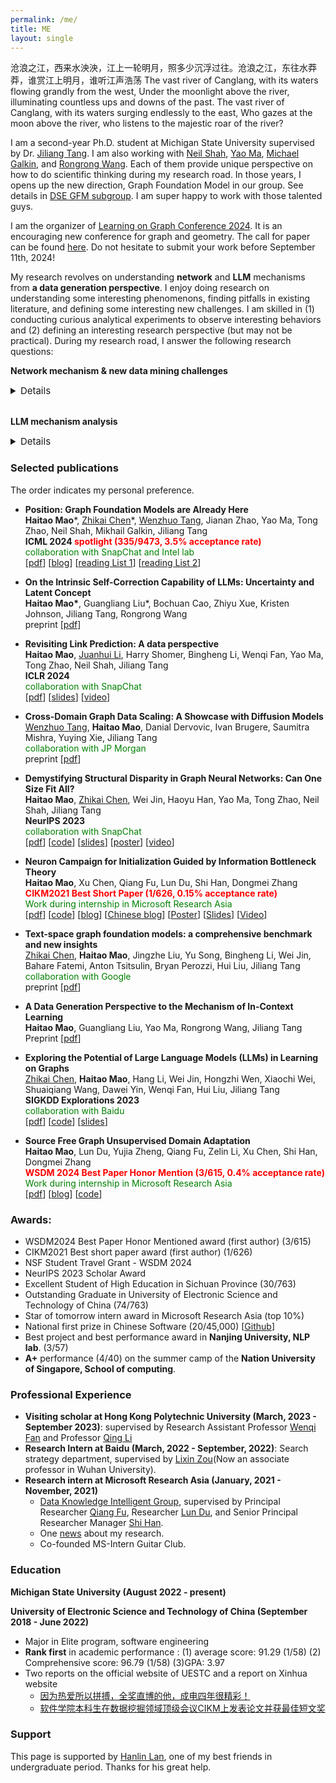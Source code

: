 ```yaml
---
permalink: /me/
title: ME
layout: single
---
```


沧浪之江，西来水泱泱，江上一轮明月，照多少沉浮过往。沧浪之江，东往水莽莽，谁赏江上明月，谁听江声浩荡
The vast river of Canglang, with its waters flowing grandly from the west, Under the moonlight above the river, illuminating countless ups and downs of the past. The vast river of Canglang, with its waters surging endlessly to the east, Who gazes at the moon above the river, who listens to the majestic roar of the river?


I am a second-year Ph.D. student at Michigan State University supervised by Dr. [Jiliang Tang](http://www.cse.msu.edu/~tangjili/index.html). I am also working with [Neil Shah](http://nshah.net/), [Yao Ma](https://yaoma24.github.io/), [Michael Galkin](https://migalkin.github.io/), and [Rongrong Wang](https://users.math.msu.edu/users/wangron6/). Each of them provide unique perspective on how to do scientific thinking during my research road. In those years, I opens up the new direction, Graph Foundation Model in our group. See details in [DSE GFM subgroup](https://dse-gfm.github.io/). I am super happy to work with those talented guys. 

I am the organizer of [Learning on Graph Conference 2024](https://logconference.org/). It is an encouraging new conference for graph and geometry. The call for paper can be found [here](https://logconference.org/cfp/). Do not hesitate to submit your work before September 11th, 2024! 

My research revolves on understanding **network** and **LLM** mechanisms from **a data generation perspective**. I enjoy doing research on understanding some interesting phenomenons, finding pitfalls in existing literature, and defining some interesting new challenges. I am skilled in (1) conducting curious analytical experiments to observe interesting behaviors and (2) defining an interesting research perspective (but may not be practical). During my research road, I answer the following research questions:

**Network mechanism & new data mining challenges**
<details>
<summary style="font-size: 15px;">Details</summary>
  <ul type='disc'> 
   <li> How can we build graph foundation models and what is the killer application for it?</li>
   <li> The graph data can be diverse, how can one GNN perform well across graphs from different domains? It seemly obeying the Occam's razor I believe in. </li>
   <li> Despite the graph data being seemingly diverse, are there any shared principles across certain graphs? What are the underlying latent factors underlying the graph we observed? In the current stage, I typically believe in three perspectives: (1) geometric perspective which can help when the graph is strictly constructed following principles (2) network analysis perspective: find the frequent motifs among graphs. (3) LLM perspective: I am not sure what the superpower of this black box. </li>
   <li> How can we apply graph techniques on an industry-level large graph with a trade-off between effectiveness and efficiency?</li>
   <li> Is there any additional gain from graph structure after utilizing the LLM to encode textural node features? </li>
   <li> How to define a more practical ranking and recommendation scenario in academics and build suitable system accordingly?</li> 
  </ul>
</details>

<br>

**LLM mechanism analysis**   
<details> 
<summary style="font-size: 15px;">Details</summary>
  <ul type='disc'> 
    <li> The Neuron Network is a complicated black-box system, how can we understand it? Is there any interesting generalization behavior for each individual neuron? How can we improve each individual neuron toward better generalization? I typically believe in the “competing subnetworks” concept: the model initially represents a variety of distinct algorithms, corresponding to different subnetworks, and generalization occurs when it ultimately converges into one. However, I think this may not work for large-scale LLM</li>
    <li> LLMs show many emerging capabilities after specific fine-tuning, e.g., instruction following, however, the fine-tuning only requires minor modification on the original weights. How can the new capability come out with only minor modifications?</li>
    <li> The most amazing LLM capability is the in-context learning capability which can learn from contextual information requiring no gradient update. How does the LLM learn new knowledge or activate the particular subnetwork with contextual information? I am specifically interested in self-correction and moral reasoning capability.</li>
  </ul>
</details>

### Selected publications
The order indicates my personal preference. 
<ul>
  <li>
      <p>
          <strong>Position: Graph Foundation Models are Already Here</strong><br>
          <strong>Haitao Mao</strong>*, <u>Zhikai Chen</u>*, <u>Wenzhuo Tang</u>, Jianan Zhao, Yao Ma, Tong Zhao, Neil Shah, Mikhail Galkin, Jiliang Tang <br>
          <strong>ICML 2024 <font color="red">spotlight (335/9473, 3.5% acceptance rate) </font>  </strong><br> 
          <font color="green">collaboration with SnapChat and Intel lab</font> <br>
          [<a href="https://arxiv.org/pdf/2402.02216.pdf">pdf</a>]
          [<a href="https://medium.com/@jeongiitae/graph-foundation-models-8cca5d31ddb9">blog</a>]  
          [<a href="https://github.com/CurryTang/Towards-Graph-Foundation-Models-New-perspective-">reading List 1</a>]
          [<a href="https://github.com/CurryTang/Towards-graph-foundation-models">reading List 2</a>]
      </p>
    </li>
    <li>
      <p>
        <strong>On the Intrinsic Self-Correction Capability of LLMs: Uncertainty and Latent Concept </strong> <br>
        <strong>Haitao Mao*</strong>, Guangliang Liu*, Bochuan Cao, Zhiyu Xue, Kristen Johnson, Jiliang Tang, Rongrong Wang<br>
        preprint [<a href="https://arxiv.org/pdf/2406.02378">pdf</a>]
      </p>
    </li>
    <li>
        <p>
            <strong>Revisiting Link Prediction: A data perspective</strong><br>
            <strong>Haitao Mao</strong>, <u>Juanhui Li</u>, Harry Shomer, Bingheng Li, Wenqi Fan, Yao Ma, Tong Zhao, Neil Shah, Jiliang Tang <br>
            <strong>ICLR 2024</strong><br>
            <font color="green">collaboration with SnapChat</font> <br>
            [<a href="https://arxiv.org/pdf/2310.00793.pdf">pdf</a>]
            [<a href="https://github.com/HaitaoMao/HaitaoMao.github.io/blob/master/_files/LinkPrediction.pdf">slides</a>] 
            [<a href="https://www.bilibili.com/video/BV1jj411s7h5/?spm_id_from=333.999.0.0&vd_source=85bb42770c1036d2fc85b057595f1054">video</a>]
        </p>
    </li>
    <li>
        <p>
            <strong>Cross-Domain Graph Data Scaling: A Showcase with Diffusion Models</strong><br>
            <u>Wenzhuo Tang</u>, <strong>Haitao Mao</strong>, Danial Dervovic, Ivan Brugere, Saumitra Mishra, Yuying Xie, Jiliang Tang<br>
            <font color="green">collaboration with JP Morgan</font> <br>
            preprint [<a href="https://arxiv.org/pdf/2406.01899">pdf</a>]
        </p>
    </li>
    <li>
      <p>
          <strong>Demystifying Structural Disparity in Graph Neural Networks: Can One Size Fit All?</strong><br>
          <strong>Haitao Mao</strong>, <u>Zhikai Chen</u>, Wei Jin, Haoyu Han, Yao Ma, Tong Zhao, Neil Shah, Jiliang Tang <br>
          <strong>NeurIPS 2023</strong> <br>
          <font color="green">collaboration with SnapChat</font> <br>
          [<a href="https://arxiv.org/abs/2306.01323.pdf">pdf</a>]
          [<a href="https://github.com/HaitaoMao/Demystify-structural-disparity">code</a>] 
          [<a href="https://github.com/HaitaoMao/HaitaoMao.github.io/blob/master/_files/NodeClassification.pdf">slides</a>] 
          [<a href="https://github.com/HaitaoMao/HaitaoMao.github.io/blob/master/_files/Demestify-poster.pdf">poster</a>]
          [<a href="https://www.bilibili.com/video/BV1jj411s7h5/?spm_id_from=333.999.0.0&vd_source=85bb42770c1036d2fc85b057595f1054">video</a>]
      </p>
    </li>
    <li>
      <p>
        <strong> Neuron Campaign for Initialization Guided by Information Bottleneck Theory </strong><br>
        <strong>Haitao Mao</strong>, Xu Chen, Qiang Fu, Lun Du, Shi Han, Dongmei Zhang <br>
        <font color="red"><strong>CIKM2021 Best Short Paper (1/626, 0.15% acceptance rate)</strong></font><br>
        <font color="green">Work during internship in Microsoft Research Asia</font> <br>
        [<a href="https://arxiv.org/pdf/2108.06530.pdf">pdf</a>]
        [<a href="https://github.com/HaitaoMao/Neuron-Campaign-for-Initialization-Guided-by-Information-Bottleneck-Theory">code</a>]
        [<a href="https://haitaomao.github.io/categories/neuronCampaign/">blog</a>]
        [<a href="https://zhuanlan.zhihu.com/p/398198523">Chinese blog</a>]
        [<a href="https://github.com/haitaomao/haitaomao.github.io/blob/master/_files/CIKM2021/Init_poster.pdf">Poster</a>]
        [<a href="https://github.com/haitaomao/haitaomao.github.io/blob/master/_files/CIKM2021/AITime%20CIKM21%20-%20Neuron%20Campaign.pdf">Slides</a>]
        [<a href="https://www.bilibili.com/video/BV1fL411V7FP?spm_id_from=333.1007.top_right_bar_window_history.content.click">Video</a>] 
      </p>
    </li>
    <li>
        <p>
            <strong>Text-space graph foundation models: a comprehensive benchmark and new insights</strong><br>
            <u>Zhikai Chen</u>, <strong>Haitao Mao</strong>, Jingzhe Liu, Yu Song, Bingheng Li, Wei Jin, Bahare Fatemi, Anton Tsitsulin, Bryan Perozzi, Hui Liu, Jiliang Tang <br>
            <font color="green">collaboration with Google</font> <br>
            preprint [<a href="">pdf</a>]
        </p>
    </li>
    <li>
      <p>
          <strong>A Data Generation Perspective to the Mechanism of In-Context Learning</strong><br>
          <strong>Haitao Mao</strong>, Guangliang Liu, Yao Ma, Rongrong Wang, Jiliang Tang <br>
          Preprint [<a href="https://arxiv.org/pdf/2402.02212.pdf">pdf</a>]
      </p>
    </li>
    <li>
        <p>
          <strong> Exploring the Potential of Large Language Models (LLMs) in Learning on Graphs </strong><br>
          <u>Zhikai Chen</u>, <strong>Haitao Mao</strong>, Hang Li, Wei Jin, Hongzhi Wen, Xiaochi Wei, Shuaiqiang Wang, Dawei Yin, Wenqi Fan, Hui Liu, Jiliang Tang <br>
          <strong>SIGKDD Explorations 2023</strong> <br>
          <font color="green">collaboration with Baidu</font> <br>
          [<a href="https://arxiv.org/pdf/2307.03393.pdf">pdf</a>]
          [<a href="https://github.com/CurryTang/Graph-LLM">code</a>]
          [<a href="https://www.cse.msu.edu/~tangjili/talks/LLMs-LOG.pdf">slides</a>]
        </p>
    </li>
    <li>
      <p>
          <strong>Source Free Graph Unsupervised Domain Adaptation </strong><br>
          <strong>Haitao Mao</strong>, Lun Du, Yujia Zheng, Qiang Fu, Zelin Li, Xu Chen, Shi Han, Dongmei Zhang <br>
          <strong><font color="red">WSDM 2024 Best Paper Honor Mention (3/615, 0.4% acceptance rate)</font></strong> <br>
          <font color="green">Work during internship in Microsoft Research Asia</font> <br>
          [<a href="https://arxiv.org/pdf/2112.00955.pdf">pdf</a>]
          [<a href="https://haitaomao.github.io/categories/sourcefree/">blog</a>]
          [<a href="https://github.com/HaitaoMao/SOGA">code</a>]
      </p>  
    </li>
</ul>

### Awards:
- WSDM2024 Best Paper Honor Mentioned award (first author) (3/615)
- CIKM2021 Best short paper award (first author) (1/626)
- NSF Student Travel Grant - WSDM 2024
- NeurIPS 2023 Scholar Award
- Excellent Student of High Education in Sichuan Province (30/763)
- Outstanding Graduate in University of Electronic Science and Technology of China (74/763)
- Star of tomorrow intern award in Microsoft Research Asia (top 10%)
- National first prize in Chinese Software (20/45,000) [[Github](https://github.com/xiaobao520123/EnterpriseNavigator)]
- Best project and best performance award in **Nanjing University, NLP lab**. (3/57)
- **A+** performance (4/40) on the summer camp of the **Nation University of Singapore, School of computing**. 



### Professional Experience

- **Visiting scholar at Hong Kong Polytechnic University (March, 2023 - September 2023)**: supervised by Research Assistant Professor [Wenqi Fan](https://wenqifan03.github.io/) and Professor [Qing Li](https://www4.comp.polyu.edu.hk/~csqli/)
- **Research Intern at Baidu (March, 2022 - September, 2022)**: Search strategy department, supervised by [Lixin Zou](https://www.zoulixin.site/)(Now an associate professor in Wuhan University).
- **Research intern at Microsoft Research Asia (January, 2021 - November, 2021)**
  -  [Data Knowledge Intelligent Group](https://www.microsoft.com/en-us/research/group/data-knowledge-intelligence/), supervised by Principal Researcher [Qiang Fu](https://scholar.google.com/citations?hl=en&user=bwTLZSIAAAAJ), Researcher [Lun Du](https://scholar.google.com/citations?user=3XUANDAAAAAJ&hl=en&oi=ao), and Senior Principal Researcher Manager [Shi Han](https://www.microsoft.com/en-us/research/people/shihan/). 
  - One [news](https://mp.weixin.qq.com/s/9wREeVH-o1TZ6Y-zcxXxXQ) about my research.
  - Co-founded MS-Intern Guitar Club.


### Education

**Michigan State University (August 2022 - present)**

**University of Electronic Science and Technology of China  (September 2018 - June 2022)**

- Major in Elite program, software engineering 
- **Rank first** in academic performance : (1) average score: 91.29 (1/58) (2) Comprehensive score: 96.79 (1/58) (3)GPA: 3.97
- Two reports on the official website of UESTC and a report on Xinhua website
  - [因为热爱所以拼搏，全奖直博的他，成电四年很精彩！](https://mp.weixin.qq.com/s/CMcPWZ1YTafE8CUQcA619Q) 
  - [软件学院本科生在数据挖掘领域顶级会议CIKM上发表论文并获最佳短文奖](https://news.uestc.edu.cn/?n=UestcNews.Front.DocumentV2.ArticlePage&Id=81841)




### Support

This page is supported by [Hanlin Lan](https://runtus.top), one of my best friends in undergraduate period. Thanks for his great help.